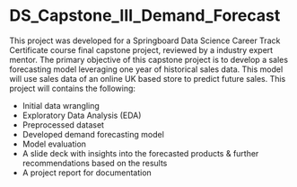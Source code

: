 # DS_Capstone_III_Demand_Forecast
This project was developed for a Springboard Data Science Career Track Certificate course final capstone project, reviewed by a industry expert mentor.
The primary objective of this capstone project is to develop a sales forecasting model leveraging one year of historical sales data. This model will use sales data of an online UK based store to predict future sales. 
This project will contains the following:
* Initial data wrangling
* Exploratory Data Analysis (EDA)
* Preprocessed dataset
* Developed demand forecasting model
* Model evaluation 
* A slide deck with insights into the forecasted products & further recommendations based on the results
* A project report for documentation
